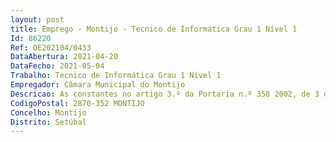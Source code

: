 ```yaml
--- 
layout: post
title: Emprego - Montijo - Tecnico de Informática Grau 1 Nível 1
Id: 86220
Ref: OE202104/0433
DataAbertura: 2021-04-20
DataFecho: 2021-05-04
Trabalho: Tecnico de Informática Grau 1 Nível 1
Empregador: Câmara Municipal do Montijo
Descricao: As constantes no artigo 3.º da Portaria n.º 358 2002, de 3 de abril e as constantes no Mapa de Pessoal e Plano de Recrutamento para o ano 2021 HelpDesk   apoio ao utilizador hardware, software e redes  Apoio e Gestão das aplicações  Apoio página intranet.
CodigoPostal: 2870-352 MONTIJO
Concelho: Montijo
Distrito: Setúbal
--- 
```

